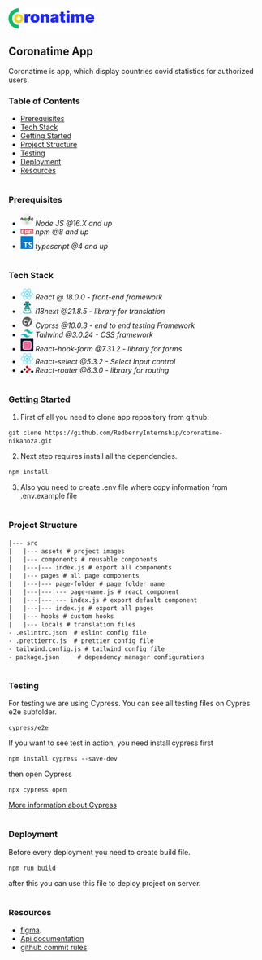 ![This is header image](/src/assets/images/coronatime.png)

## Coronatime App

Coronatime is app, which display countries covid statistics for authorized users.

### Table of Contents
* [Prerequisites](#Prerequisites)
* [Tech Stack](#Tech-Stack)
* [Getting Started](#Getting-Started)
* [Project Structure](#Project-Structure)
* [Testing](#Testing)
* [Deployment](#Deployment)
* [Resources](#Resources)

#
### Prerequisites

* <img src="readme/nodejs.png" width="25" style="top: 8px" /> *Node JS @16.X and up*
* <img src="readme/npm.png" width="25" style="top: 8px" /> *npm @8 and up*
* <img src="readme/typescript.png" width="25" style="top: 8px" /> *typescript @4 and up*

#
### Tech Stack

* <img src="readme/react.png" width="25" style="top: 8px" /> *React @ 18.0.0 - front-end framework*
* <img src="readme/i18next.png" width="25" style="top: 8px" /> *i18next @21.8.5 - library for translation*
* <img src="readme/cypress.png" width="25" style="top: 8px" /> *Cyprss @10.0.3 - end to end testing Framework*
* <img src="readme/tailwind.png" width="25" style="top: 8px" /> *Tailwind @3.0.24 - CSS framework*
* <img src="readme/react-hook-form.png" width="25" style="top: 8px" /> *React-hook-form @7.31.2 - library for forms*
* <img src="readme/react.png" width="25" style="top: 8px" /> *React-select @5.3.2 - Select Input control*
* <img src="readme/react-router.png" width="25" style="top: 8px" /> *React-router @6.3.0 - library for routing*

#
### Getting Started
1. First of all you need to clone app repository from github:
```
git clone https://github.com/RedberryInternship/coronatime-nikanoza.git
```
2. Next step requires install all the dependencies.

```
npm install
```
3. Also you need to create .env file where copy information from .env.example file

#
### Project Structure

```
|--- src
|   |--- assets # project images
|   |--- components # reusable components
|   |---|--- index.js # export all components
|   |--- pages # all page components
|   |---|--- page-folder # page folder name
|   |---|---|--- page-name.js # react component
|   |---|---|--- index.js # export default component
|   |---|--- index.js # export all pages
|   |--- hooks # custom hooks
|   |--- locals # translation files
- .eslintrc.json  # eslint config file
- .prettierrc.js  # prettier config file
- tailwind.config.js # tailwind config file
- package.json     # dependency manager configurations
```
#
### Testing

For testing we are using Cypress. You can see all testing files on Cypres e2e subfolder.
```
cypress/e2e
```
If you want to see test in action, you need install cypress first

```
npm install cypress --save-dev
```
then open Cypress
```
npx cypress open
``` 
[More information about Cypress](https://www.cypress.io)

#
### Deployment
Before every deployment you need to create build file.
```
npm run build
```
after this you can use this file to deploy project on server.

#
### Resources
* [figma](https://www.figma.com/file/O9A950iYrHgZHtBuCtNSY8/Coronatime?node-id=0%3A1).
* [Api documentation](https://coronatime-api.devtest.ge/)
* [github commit rules](https://redberry.gitbook.io/resources/git-is-semantikuri-komitebi)
